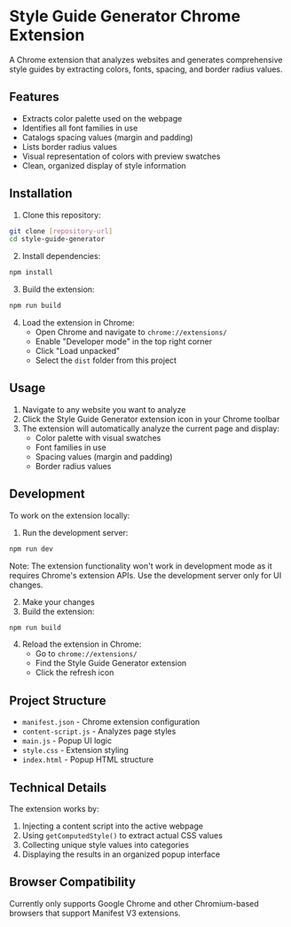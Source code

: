 # Style Guide Generator Chrome Extension

A Chrome extension that analyzes websites and generates comprehensive style guides by extracting colors, fonts, spacing, and border radius values.

## Features

- Extracts color palette used on the webpage
- Identifies all font families in use
- Catalogs spacing values (margin and padding)
- Lists border radius values
- Visual representation of colors with preview swatches
- Clean, organized display of style information

## Installation

1. Clone this repository:
```bash
git clone [repository-url]
cd style-guide-generator
```

2. Install dependencies:
```bash
npm install
```

3. Build the extension:
```bash
npm run build
```

4. Load the extension in Chrome:
   - Open Chrome and navigate to `chrome://extensions/`
   - Enable "Developer mode" in the top right corner
   - Click "Load unpacked"
   - Select the `dist` folder from this project

## Usage

1. Navigate to any website you want to analyze
2. Click the Style Guide Generator extension icon in your Chrome toolbar
3. The extension will automatically analyze the current page and display:
   - Color palette with visual swatches
   - Font families in use
   - Spacing values (margin and padding)
   - Border radius values

## Development

To work on the extension locally:

1. Run the development server:
```bash
npm run dev
```

Note: The extension functionality won't work in development mode as it requires Chrome's extension APIs. Use the development server only for UI changes.

2. Make your changes
3. Build the extension:
```bash
npm run build
```

4. Reload the extension in Chrome:
   - Go to `chrome://extensions/`
   - Find the Style Guide Generator extension
   - Click the refresh icon

## Project Structure

- `manifest.json` - Chrome extension configuration
- `content-script.js` - Analyzes page styles
- `main.js` - Popup UI logic
- `style.css` - Extension styling
- `index.html` - Popup HTML structure

## Technical Details

The extension works by:
1. Injecting a content script into the active webpage
2. Using `getComputedStyle()` to extract actual CSS values
3. Collecting unique style values into categories
4. Displaying the results in an organized popup interface

## Browser Compatibility

Currently only supports Google Chrome and other Chromium-based browsers that support Manifest V3 extensions.